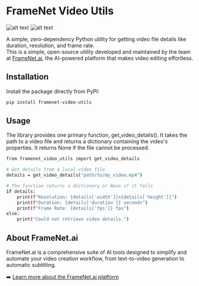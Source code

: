 # FrameNet Video Utils
![alt text](https://badge.fury.io/py/framenet-video-utils.svg)
![alt text](https://img.shields.io/badge/License-MIT-yellow.svg)

A simple, zero-dependency Python utility for getting video file details like duration, resolution, and frame rate.  
This is a simple, open-source utility developed and maintained by the team at [FrameNet.ai](https://www.framenet.ai), the AI-powered platform that makes video editing effortless.

## Installation

Install the package directly from PyPI:

```bash
pip install framenet-video-utils
```


## Usage
The library provides one primary function, get_video_details(). It takes the path to a video file and returns a dictionary containing the video's properties. It returns None if the file cannot be processed.
```bash
from framenet_video_utils import get_video_details

# Get details from a local video file
details = get_video_details("path/to/my_video.mp4")

# The function returns a dictionary or None if it fails
if details:
    print(f"Resolution: {details['width']}x{details['height']}")
    print(f"Duration: {details['duration']} seconds")
    print(f"Frame Rate: {details['fps']} fps")
else:
    print("Could not retrieve video details.")
```
## About FrameNet.ai
FrameNet.ai is a comprehensive suite of AI tools designed to simplify and automate your video creation workflow, from text-to-video generation to automatic subtitling.

➡️ [Learn more about the FrameNet.ai platform](https://www.framenet.ai)

